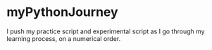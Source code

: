 # myPythonJourney
I push my practice script and experimental script as I go through my learning process, on a numerical order. 
